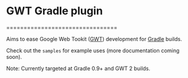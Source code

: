 # GWT Gradle plugin
================================

Aims to ease Google Web Tookit ([GWT](http://code.google.com/webtoolkit/)) development for [Gradle](http://www.gradle.org/) builds.

Check out the `samples` for example uses (more documentation coming soon).

Note: Currently targeted at Gradle 0.9+ and GWT 2 builds. 
